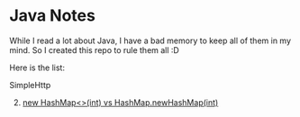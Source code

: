 # Java Notes

While I read a lot about Java, I have a bad memory to keep all of them in my mind. So I created this repo to rule them all :D

Here is the list:

SimpleHttp

2. [new HashMap<>(int) vs HashMap.newHashMap(int)](chapters/newHashMap.md)
